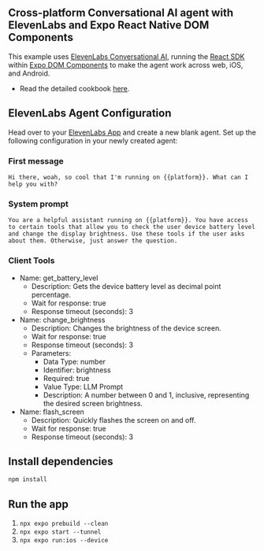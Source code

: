 ## Cross-platform Conversational AI agent with ElevenLabs and Expo React Native DOM Components

This example uses [ElevenLabs Conversational AI](https://elevenlabs.io/conversational-ai), running the [React SDK](https://elevenlabs.io/docs/conversational-ai/libraries/react) within [Expo DOM Components](https://docs.expo.dev/guides/dom-components/) to make the agent work across web, iOS, and Android.

- Read the detailed cookbook [here](https://elevenlabs.io/docs/cookbooks/conversational-ai/expo-react-native).

## ElevenLabs Agent Configuration

Head over to your [ElevenLabs App](https://elevenlabs.io/app/conversational-ai/agents) and create a new blank agent. Set up the following configuration in your newly created agent:

### First message

```
Hi there, woah, so cool that I'm running on {{platform}}. What can I help you with?
```

### System prompt

```
You are a helpful assistant running on {{platform}}. You have access to certain tools that allow you to check the user device battery level and change the display brightness. Use these tools if the user asks about them. Otherwise, just answer the question.
```

### Client Tools

- Name: get_battery_level
  - Description: Gets the device battery level as decimal point percentage.
  - Wait for response: true
  - Response timeout (seconds): 3
- Name: change_brightness
  - Description: Changes the brightness of the device screen.
  - Wait for response: true
  - Response timeout (seconds): 3
  - Parameters:
    - Data Type: number
    - Identifier: brightness
    - Required: true
    - Value Type: LLM Prompt
    - Description: A number between 0 and 1, inclusive, representing the desired screen brightness.
- Name: flash_screen
  - Description: Quickly flashes the screen on and off.
  - Wait for response: true
  - Response timeout (seconds): 3

## Install dependencies

```bash
npm install
```

## Run the app

1. `npx expo prebuild --clean`
2. `npx expo start --tunnel`
3. `npx expo run:ios --device`
